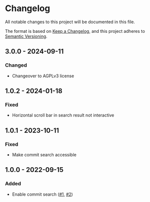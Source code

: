 # Changelog
All notable changes to this project will be documented in this file.

The format is based on [Keep a Changelog](https://keepachangelog.com/en/1.0.0/),
and this project adheres to [Semantic Versioning](https://semver.org/spec/v2.0.0.html).

## 3.0.0 - 2024-09-11
### Changed
- Changeover to AGPLv3 license

## 1.0.2 - 2024-01-18
### Fixed
- Horizontal scroll bar in search result not interactive

## 1.0.1 - 2023-10-11
### Fixed
- Make commit search accessible

## 1.0.0 - 2022-09-15
### Added
- Enable commit search ([#1](https://github.com/scm-manager/scm-commit-search-plugin/pull/1), [#2](https://github.com/scm-manager/scm-commit-search-plugin/pull/2))

